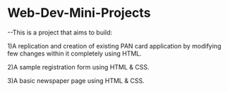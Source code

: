 # Web-Dev-Mini-Projects

--This is a project that aims to build:

1)A replication and creation of existing PAN card application by modifying few changes within it completely using HTML.

2)A sample registration form using HTML & CSS.

3)A basic newspaper page using HTML & CSS.


